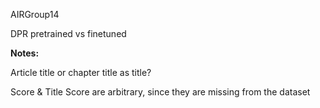 AIRGroup14

DPR pretrained vs finetuned


**Notes:**

Article title or chapter title as title?

Score & Title Score are arbitrary, since they are missing from the dataset
